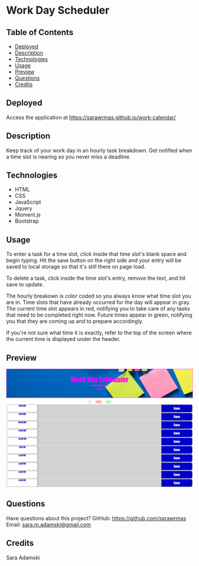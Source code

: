 # Work Day Scheduler

## Table of Contents
* [Deployed](#deployed)
* [Description](#description)
* [Technologies](#technologies)
* [Usage](#usage)
* [Preview](#preview)
* [Questions](#questions)
* [Credits](#credits)

## Deployed
Access the application at https://sarawrmas.github.io/work-calendar/

## Description
Keep track of your work day in an hourly task breakdown. Get notified when a time slot is nearing so you never miss a deadline.

## Technologies
* HTML
* CSS
* JavaScript
* Jquery
* Moment.js
* Bootstrap

## Usage
To enter a task for a time slot, click inside that time slot's blank space and begin typing. Hit the save button on the right side and your entry will be saved to local storage so that it's still there on page load.

To delete a task, click inside the time slot's entry, remove the text, and hit save to update.

The hourly breakown is color coded so you always know what time slot you are in. Time slots that have already occurred for the day will appear in gray. The current time slot appears in red, notifying you to take care of any tasks that need to be completed right now. Future times appear in green, notifying you that they are coming up and to prepare accordingly.

If you're not sure what time it is exactly, refer to the top of the screen where the current time is displayed under the header.

## Preview
![screenshot](assets/images/screenshot1.png)

## Questions
Have questions about this project?
GitHub: https://github.com/sarawrmas
Email: sara.m.adamski@gmail.com

## Credits
Sara Adamski